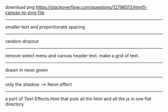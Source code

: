 download png
https://stackoverflow.com/questions/12796513/html5-canvas-to-png-file

---

smaller text and proportionate spacing

---

random dropout

---

remove select menu and canvas header text.  make a grid of text.

---

drawn in neon green

---

only the shadow --> Neon effect

---

a port of Text-Effects.html that puts all the html and all the js in one flat directory